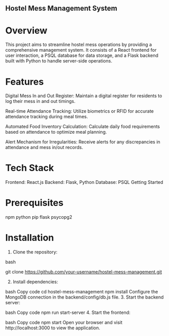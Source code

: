 ## Hostel Mess Management System
# Overview
This project aims to streamline hostel mess operations by providing a comprehensive management system. It consists of a React frontend for user interaction, a PSQL database for data storage, and a Flask backend built with Python to handle server-side operations.

# Features

Digital Mess In and Out Register: Maintain a digital register for residents to log their mess in and out timings.

Real-time Attendance Tracking: Utilize biometrics or RFID for accurate attendance tracking during meal times.

Automated Food Inventory Calculation: Calculate daily food requirements based on attendance to optimize meal planning.

Alert Mechanism for Irregularities: Receive alerts for any discrepancies in attendance and mess in/out records.

# Tech Stack

Frontend: React.js
Backend: Flask, Python
Database: PSQL
Getting Started

# Prerequisites

npm 
python
pip
flask
psycopg2

# Installation
1. Clone the repository:

bash

git clone https://github.com/your-username/hostel-mess-management.git

2. Install dependencies:

bash
Copy code
cd hostel-mess-management
npm install
Configure the MongoDB connection in the backend/config/db.js file.
3. Start the backend server:

bash
Copy code
npm run start-server
4. Start the frontend:

bash
Copy code
npm start
Open your browser and visit http://localhost:3000 to view the application.


